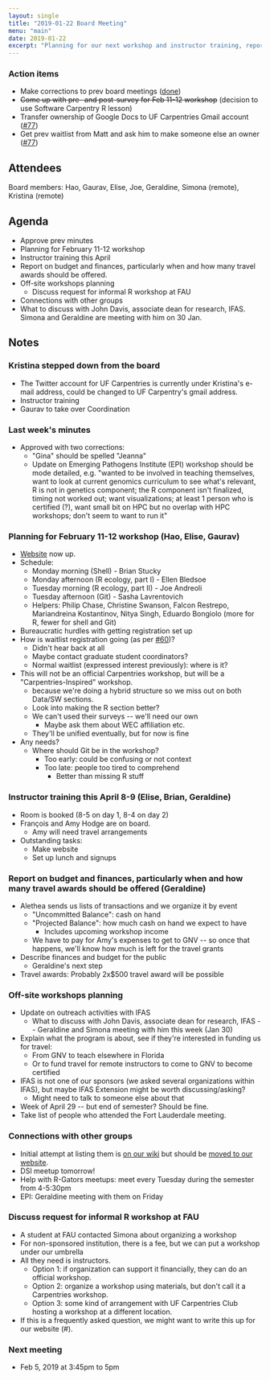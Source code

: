 ```yaml
---
layout: single
title: "2019-01-22 Board Meeting"
menu: "main"
date: 2019-01-22
excerpt: "Planning for our next workshop and instructor training, report on budget and finances, planning off-site workshops."
---
```


### Action items
- Make corrections to prev board meetings ([done](https://github.com/UF-Carpentry/website/pull/27))
- ~~Come up with pre- and post-survey for Feb 11-12 workshop~~ (decision to use Software Carpentry R lesson)
- Transfer ownership of Google Docs to UF Carpentries Gmail account ([#77](https://github.com/UF-Carpentry/Coordination/issues/77))
- Get prev waitlist from Matt and ask him to make someone else an owner ([#77](https://github.com/UF-Carpentry/Coordination/issues/77))

## Attendees
Board members: Hao, Gaurav, Elise, Joe, Geraldine, Simona (remote), Kristina (remote)

## Agenda
- Approve prev minutes
- Planning for February 11-12 workshop
- Instructor training this April
- Report on budget and finances, particularly when and how many travel awards should be offered.
- Off-site workshops planning
    - Discuss request for informal R workshop at FAU
- Connections with other groups
- What to discuss with John Davis, associate dean for research, IFAS. Simona and Geraldine are meeting with him on 30 Jan.

## Notes

### Kristina stepped down from the board
- The Twitter account for UF Carpentries is currently under Kristina's e-mail address, could be changed to UF Carpentry's gmail address.
- Instructor training
- Gaurav to take over Coordination

### Last week's minutes
- Approved with two corrections: 
  - "Gina" should be spelled "Jeanna"
  - Update on Emerging Pathogens Institute (EPI) workshop should be mode detailed, e.g. "wanted to be involved in teaching themselves, want to look at current genomics curriculum to see what's relevant, R is not in genetics component; the R component isn't finalized, timing not worked out; want visualizations; at least 1 person who is certified (?), want small bit on HPC but no overlap with HPC workshops; don't seem to want to run it"

### Planning for February 11-12 workshop (Hao, Elise, Gaurav)
- [Website](https://uf-carpentry.github.io/2019-02-11-ufii/) now up.
- Schedule:
    - Monday morning (Shell) - Brian Stucky
    - Monday afternoon (R ecology, part I) - Ellen Bledsoe
    - Tuesday morning (R ecology, part II) - Joe Andreoli
    - Tuesday afternoon (Git) - Sasha Lavrentovich
    - Helpers: Philip Chase, Christine Swanson, Falcon Restrepo, Mariandreina Kostantinov, Nitya Singh, Eduardo Bongiolo (more for R, fewer for shell and Git)
- Bureaucratic hurdles with getting registration set up
- How is waitlist registration going (as per [#60](http://github.com/UF-Carpentry/Coordination/issues/60))?
    - Didn't hear back at all
    - Maybe contact graduate student coordinators?
    - Normal waitlist (expressed interest previously): where is it?
- This will not be an official Carpentries workshop, but will be a "Carpentries-Inspired" workshop.
    - because we're doing a hybrid structure so we miss out on both Data/SW sections.
    - Look into making the R section better?
    - We can't used their surveys -- we'll need our own
        - Maybe ask them about WEC affiliation etc.
    - They'll be unified eventually, but for now is fine
- Any needs?
    - Where should Git be in the workshop?
        - Too early: could be confusing or not context
        - Too late: people too tired to comprehend
            - Better than missing R stuff

### Instructor training this April 8-9 (Elise, Brian, Geraldine)
- Room is booked (8-5 on day 1, 8-4 on day 2)
- François and Amy Hodge are on board.
    - Amy will need travel arrangements
- Outstanding tasks:
    - Make website
    - Set up lunch and signups

### Report on budget and finances, particularly when and how many travel awards should be offered (Geraldine)
- Alethea sends us lists of transactions and we organize it by event
    - "Uncommitted Balance": cash on hand
    - "Projected Balance": how much cash on hand we expect to have
        - Includes upcoming workshop income
    - We have to pay for Amy's expenses to get to GNV -- so once that happens, we'll know how much is left for the travel grants
- Describe finances and budget for the public
    - Geraldine's next step
- Travel awards: Probably 2x$500 travel award will be possible

### Off-site workshops planning
- Update on outreach activities with IFAS
    - What to discuss with John Davis, associate dean for research, IFAS -- Geraldine and Simona meeting with him this week (Jan 30)
- Explain what the program is about, see if they're interested in funding us for travel:
    - From GNV to teach elsewhere in Florida
    - Or to fund travel for remote instructors to come to GNV to become certified
- IFAS is not one of our sponsors (we asked several organizations within IFAS), but maybe IFAS Extension might be worth discussing/asking?
    - Might need to talk to someone else about that
- Week of April 29 -- but end of semester? Should be fine.
- Take list of people who attended the Fort Lauderdale meeting.

### Connections with other groups
- Initial attempt at listing them is [on our wiki](https://github.com/UF-Carpentry/Coordination/wiki/Related-organizations) but should be [moved to our website](https://github.com/UF-Carpentry/website/issues/26).
- DSI meetup tomorrow!
- Help with R-Gators meetups: meet every Tuesday during the semester from 4-5:30pm
- EPI: Geraldine meeting with them on Friday

### Discuss request for informal R workshop at FAU
- A student at FAU contacted Simona about organizing a workshop
- For non-sponsored institution, there is a fee, but we can put a workshop under our umbrella
- All they need is instructors.
    - Option 1: if organization can support it financially, they can do an official workshop.
    - Option 2: organize a workshop using materials, but don't call it a Carpentries workshop.
    - Option 3: some kind of arrangement with UF Carpentries Club hosting a workshop at a different location.
- If this is a frequently asked question, we might want to write this up for our website (#).

### Next meeting
- Feb 5, 2019 at 3:45pm to 5pm
